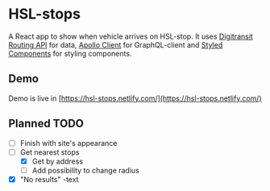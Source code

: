 # HSL-stops

A React app to show when vehicle arrives on HSL-stop. It uses [Digitransit Routing API](https://digitransit.fi/en/developers/apis/1-routing-api/) for data, [Apollo Client](https://www.apollographql.com/) for GraphQL-client and [Styled Components](https://www.styled-components.com) for styling components.

## Demo

Demo is live in [https://hsl-stops.netlify.com/](https://hsl-stops.netlify.com/)

## Planned TODO
- [ ] Finish with site's appearance
- [ ] Get nearest stops
    - [x] Get by address
    - [ ] Add possibility to change radius
- [x] "No results" -text
